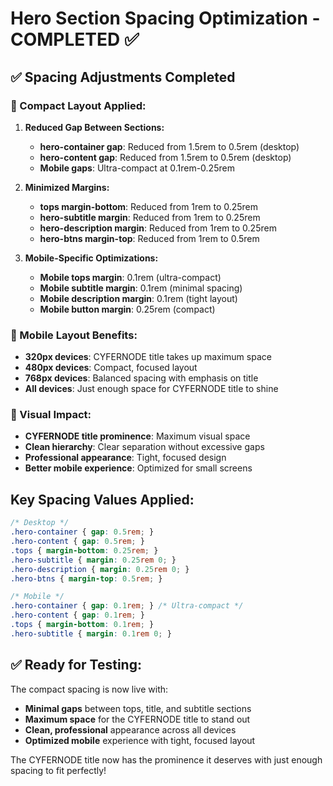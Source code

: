 # Hero Section Spacing Optimization - COMPLETED ✅

## ✅ **Spacing Adjustments Completed**

### **🎯 Compact Layout Applied:**

1. **Reduced Gap Between Sections:**
   - **hero-container gap**: Reduced from 1.5rem to 0.5rem (desktop)
   - **hero-content gap**: Reduced from 1.5rem to 0.5rem (desktop)
   - **Mobile gaps**: Ultra-compact at 0.1rem-0.25rem

2. **Minimized Margins:**
   - **tops margin-bottom**: Reduced from 1rem to 0.25rem
   - **hero-subtitle margin**: Reduced from 1rem to 0.25rem
   - **hero-description margin**: Reduced from 1rem to 0.25rem
   - **hero-btns margin-top**: Reduced from 1rem to 0.5rem

3. **Mobile-Specific Optimizations:**
   - **Mobile tops margin**: 0.1rem (ultra-compact)
   - **Mobile subtitle margin**: 0.1rem (minimal spacing)
   - **Mobile description margin**: 0.1rem (tight layout)
   - **Mobile button margin**: 0.25rem (compact)

### **📱 Mobile Layout Benefits:**
- **320px devices**: CYFERNODE title takes up maximum space
- **480px devices**: Compact, focused layout
- **768px devices**: Balanced spacing with emphasis on title
- **All devices**: Just enough space for CYFERNODE title to shine

### **🎨 Visual Impact:**
- **CYFERNODE title prominence**: Maximum visual space
- **Clean hierarchy**: Clear separation without excessive gaps
- **Professional appearance**: Tight, focused design
- **Better mobile experience**: Optimized for small screens

## **Key Spacing Values Applied:**

```css
/* Desktop */
.hero-container { gap: 0.5rem; }
.hero-content { gap: 0.5rem; }
.tops { margin-bottom: 0.25rem; }
.hero-subtitle { margin: 0.25rem 0; }
.hero-description { margin: 0.25rem 0; }
.hero-btns { margin-top: 0.5rem; }

/* Mobile */
.hero-container { gap: 0.1rem; } /* Ultra-compact */
.hero-content { gap: 0.1rem; }
.tops { margin-bottom: 0.1rem; }
.hero-subtitle { margin: 0.1rem 0; }
```

## **✅ Ready for Testing:**
The compact spacing is now live with:
- **Minimal gaps** between tops, title, and subtitle sections
- **Maximum space** for the CYFERNODE title to stand out
- **Clean, professional** appearance across all devices
- **Optimized mobile** experience with tight, focused layout

The CYFERNODE title now has the prominence it deserves with just enough spacing to fit perfectly!
